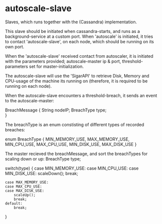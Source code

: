 autoscale-slave
===============

Slaves, which runs together with the (Cassandra) implementation.


This slave should be initiated when cassandra-starts, and runs as a 
background-service at a custom port. When 'autoscale' is initiated, it 
tries to contact 'autoscale-slave', on each node, which should be running 
on its own port.

When the 'autoscale-slave' received contact from autoscaler, it is initiated 
with the parameters provided; autoscale-master ip & port, threshold-parameters 
set for master-initialization.

The autoscale-slave will use the 'SigarAPI' to retrieve Disk, Memory and CPU-usage 
of the machine its running on (therefore, it is required to be running on each 
node).

When the autoscale-slave encounters a threshold-breach, it sends an event to the 
autoscale-master:

BreachMessage {
	String nodeIP;
	BreachType type;  
}


The breachType is an enum constisting of different types of recorded breaches:

enum BreachType {
	MIN_MEMORY_USE,
	MAX_MEMORY_USE,
	MIN_CPU_USE,
	MAX_CPU_USE,
	MIN_DISK_USE,
	MAX_DISK_USE
}

The master recieved the breachMessage, and sort the breachTypes for scaling down or up:
BreachType type;

switch(type) {
	case MIN_MEMORY_USE:
	case MIN_CPU_USE:
	case MIN_DISK_USE:
		scaleDown();
		break;
		
	case MAX_MEMORY_USE:
	case MAX_CPU_USE:
	case MAX_DISK_USE:
		scaleUp();
		break;
	default:
		break;
} 


